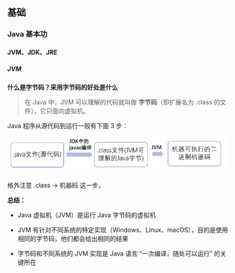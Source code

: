 ## 基础

### Java 基本功

#### JVM、JDK、JRE

##### JVM

**什么是字节码？采用字节码的好处是什么**

> 在 Java 中，JVM 可以理解的代码就叫做 **字节码**（即扩展名为 .class 的文件），它只面向虚拟机。

Java 程序从源代码到运行一般有下面 3 步：

<img src="https://raw.githubusercontent.com/whn961227/images/master/data/image-20200720225705419.png" alt="image-20200720225705419" style="zoom:80%;" />

格外注意 .class -> 机器码 这一步，

**总结：**

* Java 虚拟机（JVM）是运行 Java 字节码的虚拟机

* JVM 有针对不同系统的特定实现（Windows、Linux、macOS），目的是使用相同的字节码，他们都会给出相同的结果
* 字节码和不同系统的 JVM 实现是 Java 语言 “一次编译，随处可以运行” 的关键所在

